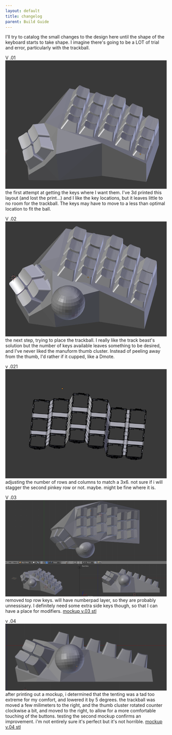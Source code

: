 ```yaml
---
layout: default
title: changelog
parent: Build Guide
---
```


I'll try to catalog the small changes to the design here until the shape of the keyboard starts to take shape. I imagine there's going to be a LOT of trial and error, particularly with the trackball.

V .01
<img src="https://raw.githubusercontent.com/SpandexWizard/Archimedes/main/archimedes%20v.01.PNG" alt= "">
the first attempt at getting the keys where I want them. I've 3d printed this layout (and lost the print...) and I like the key locations, but it leaves little to no room for the trackball. The keys may have to move to a less than optimal location to fit the ball. 

V .02
<img src="https://raw.githubusercontent.com/SpandexWizard/Archimedes/main/archimedes%20v.02.PNG" alt="">
the next step, trying to place the trackball. I really like the track beast's solution but the number of keys available leaves something to be desired, and I've never liked the manuform thumb cluster. Instead of peeling away from the thumb, I'd rather if it cupped, like a Dmote.

v .021
<img src="https://raw.githubusercontent.com/SpandexWizard/Archimedes/main/key%20plate%20v.02.PNG" alt="">
adjusting the number of rows and columns to match a 3x6. not sure if i will stagger the second pinkey row or not. maybe. might be fine where it is. 

V .03
<img src="https://raw.githubusercontent.com/SpandexWizard/Archimedes/main/archimedes%20v.03.PNG" alt="">
removed top row keys. will have numberpad layer, so they are probably unnessisary. I definitely need some extra side keys though, so that I can have a place for modifiers.
<a href="https://github.com/SpandexWizard/Archimedes/blob/main/stls/mockup%20v.03.stl">mockup v.03 stl</a>

v .04
<img src="https://raw.githubusercontent.com/SpandexWizard/Archimedes/main/archimedes%20v.04.PNG" alt="">
after printing out a mockup, i determined that the tenting was a tad too extreme for my comfort, and lowered it by 5 degrees. the trackball was moved a few milimeters to the right, and the thumb cluster rotated counter clockwise a bit, and moved to the right, to allow for a more comfortable touching of the buttons. testing the second mockup confirms an improvement. i'm not entirely sure it's perfect but it's not horrible. 
<a href="https://github.com/SpandexWizard/Archimedes/blob/main/stls/mockup%20v.04.stl">mockup v.04 stl</a>
